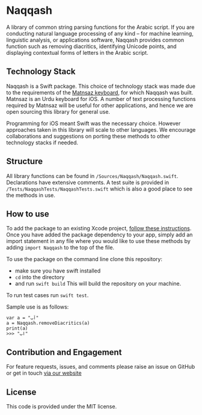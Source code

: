 # Naqqash

A library of common string parsing functions for the Arabic script. If you are conducting natural language processing of any kind – for machine learning, linguistic analysis, or applications software, Naqqash provides common function such as removing diacritics, identifying Unicode points, and displaying contextual forms of letters in the Arabic script.

## Technology Stack

Naqqash is a Swift package. This choice of technology stack was made due to the requirements of the [Matnsaz keyboard](https://matnsaz.net), for which Naqqash was built. Matnsaz is an Urdu keyboard for iOS. A number of text processing functions required by Matnsaz will be useful for other applications, and hence we are open sourcing this library for general use.

Programming for iOS meant Swift was the necessary choice. However approaches taken in this library will scale to other languages. We encourage collaborations and suggestions on porting these methods to other technology stacks if needed.

## Structure

All library functions can be found in `/Sources/Naqqash/Naqqash.swift`. Declarations have extensive comments. A test suite is provided in `/Tests/NaqqashTests/NaqqashTests.swift` which is also a good place to see the methods in use.

## How to use

To add the package to an existing Xcode project, [follow these instructions](https://developer.apple.com/documentation/xcode/adding_package_dependencies_to_your_app). Once you have added the package dependency to your app, simply add an import statement in any file where you would like to use these methods by adding `import Naqqash` to the top of the file.

To use the package on the command line clone this repository:
- make sure you have swift installed
- `cd` into the directory
- and run `swift build`
This will build the repository on your machine.

To run test cases run `swift test`. 

Sample use is as follows:

```
var a = "اَب"
a = Naqqash.removeDiacritics(a)
print(a)
>>> "اب"
```

## Contribution and Engagement

For feature requests, issues, and comments please raise an issue on GitHub or get in touch [via our website](https://matnsaz.net/en/contact)

## License

This code is provided under the MIT license.